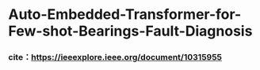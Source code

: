 # Auto-Embedded-Transformer-for-Few-shot-Bearings-Fault-Diagnosis


### cite：https://ieeexplore.ieee.org/document/10315955
